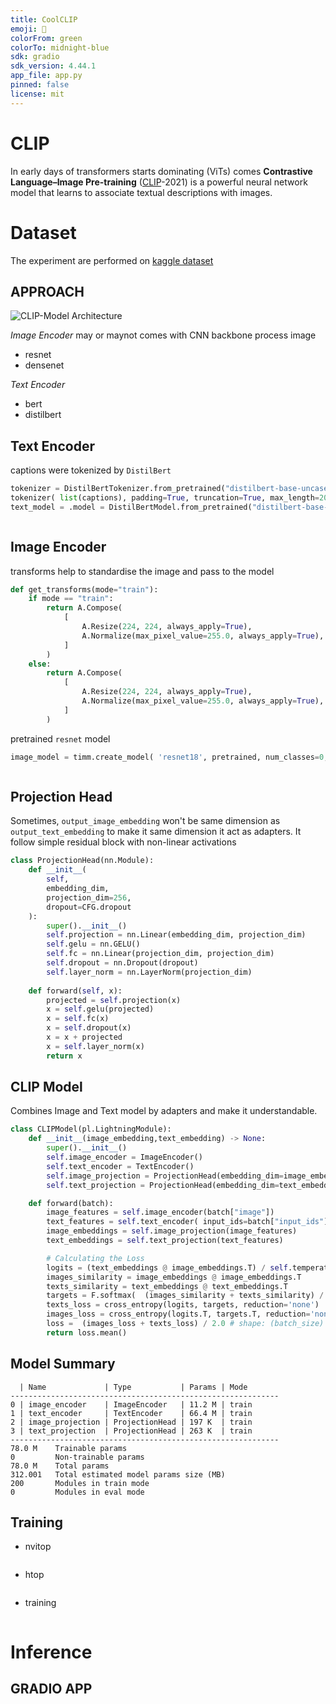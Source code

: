 ```yaml
---
title: CoolCLIP
emoji: 🦆
colorFrom: green
colorTo: midnight-blue
sdk: gradio
sdk_version: 4.44.1
app_file: app.py
pinned: false
license: mit
---
```



# CLIP

In early days of transformers starts dominating (ViTs) comes **Contrastive Language–Image Pre-training** ([CLIP](https://github.com/openai/CLIP)-2021) is a powerful neural network model that learns to associate textual descriptions with images.


# Dataset
The experiment are performed on [kaggle dataset](https://www.kaggle.com/datasets/adityajn105/flickr8k)





## APPROACH
![CLIP-Model Architecture](https://raw.githubusercontent.com/openai/CLIP/dcba3cb2e2827b402d2701e7e1c7d9fed8a20ef1/CLIP.png)

*Image Encoder* may or maynot comes with CNN backbone process image 
- resnet
- densenet

*Text Encoder*  
- bert 
- distilbert


##  Text Encoder
captions were tokenized by `DistilBert`

```python
tokenizer = DistilBertTokenizer.from_pretrained("distilbert-base-uncased")
tokenizer( list(captions), padding=True, truncation=True, max_length=200 )
text_model = .model = DistilBertModel.from_pretrained("distilbert-base-uncased")
```

<!-- <div align='center'><img src='./contents/bert-model.png' alt=""></div> -->
<div align='center'><img src='https://raw.githubusercontent.com/Muthukamalan/CoolCLIP-/refs/heads/main/gradio/contents/bert-model.png' alt=""></div>


## Image Encoder
transforms help to standardise the image and pass to the model

```python
def get_transforms(mode="train"):
    if mode == "train":
        return A.Compose(
            [   
                A.Resize(224, 224, always_apply=True),
                A.Normalize(max_pixel_value=255.0, always_apply=True),
            ]
        )
    else:
        return A.Compose(
            [
                A.Resize(224, 224, always_apply=True),
                A.Normalize(max_pixel_value=255.0, always_apply=True),
            ]
        )
```
pretrained `resnet` model
```python
image_model = timm.create_model( 'resnet18', pretrained, num_classes=0, global_pool="avg" )
```
<div align='center'><img src='https://raw.githubusercontent.com/Muthukamalan/CoolCLIP-/refs/heads/main/gradio/contents/resnet.png' alt=""></div>


## Projection Head

Sometimes, `output_image_embedding` won't be same dimension as `output_text_embedding` to make it same dimension it act as adapters.
It follow simple residual block with non-linear activations

```python
class ProjectionHead(nn.Module):
    def __init__(
        self,
        embedding_dim,
        projection_dim=256,
        dropout=CFG.dropout
    ):
        super().__init__()
        self.projection = nn.Linear(embedding_dim, projection_dim)
        self.gelu = nn.GELU()
        self.fc = nn.Linear(projection_dim, projection_dim)
        self.dropout = nn.Dropout(dropout)
        self.layer_norm = nn.LayerNorm(projection_dim)
    
    def forward(self, x):
        projected = self.projection(x)
        x = self.gelu(projected)
        x = self.fc(x)
        x = self.dropout(x)
        x = x + projected
        x = self.layer_norm(x)
        return x
```


## CLIP Model
Combines Image and Text model by adapters and make it understandable.

```python
class CLIPModel(pl.LightningModule):
    def __init__(image_embedding,text_embedding) -> None:
        super().__init__()
        self.image_encoder = ImageEncoder()
        self.text_encoder = TextEncoder()
        self.image_projection = ProjectionHead(embedding_dim=image_embedding)
        self.text_projection = ProjectionHead(embedding_dim=text_embedding)

    def forward(batch):
        image_features = self.image_encoder(batch["image"])
        text_features = self.text_encoder( input_ids=batch["input_ids"], attention_mask=batch["attention_mask"]  )
        image_embeddings = self.image_projection(image_features)
        text_embeddings = self.text_projection(text_features)

        # Calculating the Loss
        logits = (text_embeddings @ image_embeddings.T) / self.temperature
        images_similarity = image_embeddings @ image_embeddings.T
        texts_similarity = text_embeddings @ text_embeddings.T
        targets = F.softmax(  (images_similarity + texts_similarity) / 2 * self.temperature, dim=-1 )
        texts_loss = cross_entropy(logits, targets, reduction='none')
        images_loss = cross_entropy(logits.T, targets.T, reduction='none')
        loss =  (images_loss + texts_loss) / 2.0 # shape: (batch_size)
        return loss.mean()
```

## Model Summary
```log
  | Name             | Type           | Params | Mode 
------------------------------------------------------------
0 | image_encoder    | ImageEncoder   | 11.2 M | train
1 | text_encoder     | TextEncoder    | 66.4 M | train
2 | image_projection | ProjectionHead | 197 K  | train
3 | text_projection  | ProjectionHead | 263 K  | train
------------------------------------------------------------
78.0 M    Trainable params
0         Non-trainable params
78.0 M    Total params
312.001   Total estimated model params size (MB)
200       Modules in train mode
0         Modules in eval mode
```

## Training
- nvitop
<!-- ![cool-clip-nvitop](./contents/cool-clip-nvitop.png) -->
<div align='center'><img src='https://raw.githubusercontent.com/Muthukamalan/CoolCLIP-/refs/heads/main/gradio/contents/cool-clip-nvitop.png' alt=""></div>

- htop
<!-- ![cool-clip](./contents/cool-clip.png) -->
<div align='center'><img src='https://raw.githubusercontent.com/Muthukamalan/CoolCLIP-/refs/heads/main/gradio/contents/cool-clip.png' alt=""></div>

- training
<!-- ![fit-report](./contents/fit-report.png) -->
<div align='center'><img src='https://raw.githubusercontent.com/Muthukamalan/CoolCLIP-/refs/heads/main/gradio/contents/fit-report.png' alt=""></div>


# Inference
## GRADIO APP
<div align='center'><img src='https://raw.githubusercontent.com/Muthukamalan/CoolCLIP-/refs/heads/main/gradio/contents/clip_model.png' alt=""></div>
<!-- <div><img align='center' src="./contents/clip_model.png" ></img></div> -->